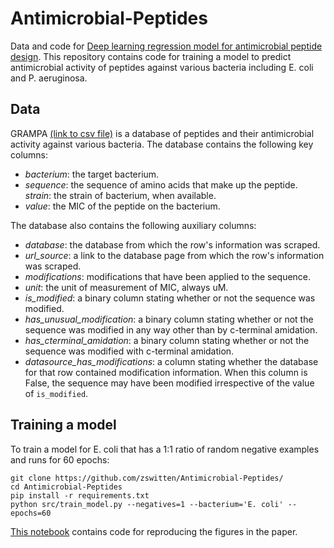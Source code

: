 # Antimicrobial-Peptides

Data and code for [Deep learning regression model for antimicrobial peptide design](https://www.biorxiv.org/content/10.1101/692681v1.full). This repository contains code for training a model to predict antimicrobial activity of peptides against various bacteria including E. coli and P. aeruginosa.

## Data
GRAMPA [(link to csv file)](https://github.com/zswitten/Antimicrobial-Peptides/blob/master/data/grampa.csv) is a database of peptides and their antimicrobial activity against various bacteria. The database contains the following key columns:
- _bacterium_: the target bacterium.
- _sequence_: the sequence of amino acids that make up the peptide.
_strain_: the strain of bacterium, when available.
- _value_: the MIC of the peptide on the bacterium.

The database also contains the following auxiliary columns:
- _database_: the database from which the row's information was scraped.
- _url_source_: a link to the database page from which the row's information was scraped.
- _modifications_: modifications that have been applied to the sequence.
- _unit_: the unit of measurement of MIC, always uM.
- _is_modified_: a binary column stating whether or not the sequence was modified.
- _has_unusual_modification_: a binary column stating whether or not the sequence was modified in any way other than by c-terminal amidation.
- _has_cterminal_amidation_: a binary column stating whether or not the sequence was modified with c-terminal amidation.
- _datasource_has_modifications_: a column stating whether the database for that row contained modification information. When this column is False, the sequence may have been modified irrespective of the value of `is_modified`.

## Training a model
To train a model for E. coli that has a 1:1 ratio of random negative examples and runs for 60 epochs: 

```
git clone https://github.com/zswitten/Antimicrobial-Peptides/
cd Antimicrobial-Peptides
pip install -r requirements.txt
python src/train_model.py --negatives=1 --bacterium='E. coli' --epochs=60
```

[This notebook](https://github.com/zswitten/Antimicrobial-Peptides/blob/master/MIC_Prediction.ipynb) contains code for reproducing the figures in the paper.
